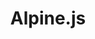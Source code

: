 ---
codehost: https://github.com/alpinejs
logohandle: github_alpinejs
sort: alpinejs
title: Alpine.js
website: https://github.com/alpinejs
---